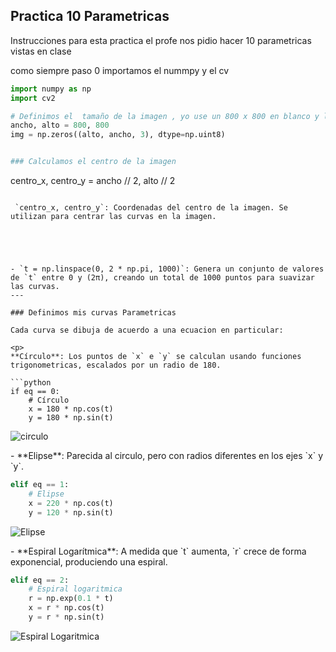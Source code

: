 
## Practica 10  Parametricas

Instrucciones 
para esta practica el profe nos pidio hacer 10 parametricas vistas en clase 

como siempre paso 0 importamos el nummpy y el cv 
```python
import numpy as np
import cv2

# Definimos el  tamaño de la imagen , yo use un 800 x 800 en blanco y la inicalizamos en negro
ancho, alto = 800, 800
img = np.zeros((alto, ancho, 3), dtype=np.uint8)


### Calculamos el centro de la imagen

```
centro_x, centro_y = ancho // 2, alto // 2
```

 `centro_x, centro_y`: Coordenadas del centro de la imagen. Se utilizan para centrar las curvas en la imagen.





- `t = np.linspace(0, 2 * np.pi, 1000)`: Genera un conjunto de valores de `t` entre 0 y (2π), creando un total de 1000 puntos para suavizar las curvas.
---

### Definimos mis curvas Parametricas

Cada curva se dibuja de acuerdo a una ecuacion en particular:

<p>
**Círculo**: Los puntos de `x` e `y` se calculan usando funciones trigonometricas, escalados por un radio de 180.

```python
if eq == 0:
    # Círculo
    x = 180 * np.cos(t)
    y = 180 * np.sin(t)
```
![circulo]()

</p>

<p>
- **Elipse**: Parecida al circulo, pero con radios diferentes en los ejes `x` y `y`.

```python
elif eq == 1:
    # Elipse
    x = 220 * np.cos(t)
    y = 120 * np.sin(t)
```
![Elipse]()
</p>

<p>
- **Espiral Logarítmica**: A medida que `t` aumenta, `r` crece de forma exponencial, produciendo una espiral.

```python
elif eq == 2:
    # Espiral logaritmica
    r = np.exp(0.1 * t)
    x = r * np.cos(t)
    y = r * np.sin(t)
```
![Espiral Logaritmica]()
</p>

